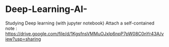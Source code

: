 # Deep-Learning-AI-
Studying Deep learning (with jupyter notebook)
Attach a self-contained note
: https://drive.google.com/file/d/1KgsfnsVMMuOJxlp6npP7pW08C0nYr43A/view?usp=sharing
